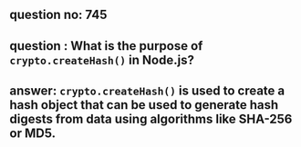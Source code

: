 
      
## question no: 745

## question : What is the purpose of `crypto.createHash()` in Node.js?

## answer: `crypto.createHash()` is used to create a hash object that can be used to generate hash digests from data using algorithms like SHA-256 or MD5.
      